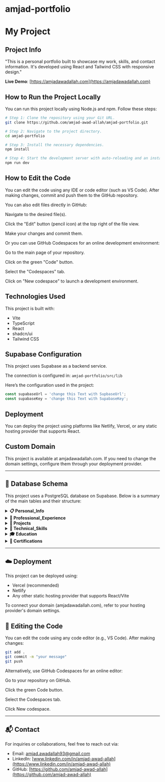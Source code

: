 
# amjad-portfolio

# My Project

## Project Info
"This is a personal portfolio built to showcase my work, skills, and contact information. It's developed using React and Tailwind CSS with responsive design."

**Live Demo**: [https://amjadawadallah.com](https://amjadawadallah.com)

## How to Run the Project Locally

You can run this project locally using Node.js and npm. Follow these steps:

```sh
# Step 1: Clone the repository using your Git URL.
git clone https://github.com/amjad-awad-allah/amjad-portfolio.git

# Step 2: Navigate to the project directory.
cd amjad-portfolio

# Step 3: Install the necessary dependencies.
npm install

# Step 4: Start the development server with auto-reloading and an instant preview.
npm run dev
```

## How to Edit the Code

You can edit the code using any IDE or code editor (such as VS Code). After making changes, commit and push them to the GitHub repository.

You can also edit files directly in GitHub:

Navigate to the desired file(s).

Click the "Edit" button (pencil icon) at the top right of the file view.

Make your changes and commit them.

Or you can use GitHub Codespaces for an online development environment:

Go to the main page of your repository.

Click on the green "Code" button.

Select the "Codespaces" tab.

Click on "New codespace" to launch a development environment.

## Technologies Used

This project is built with:

- Vite
- TypeScript
- React
- shadcn/ui
- Tailwind CSS

## Supabase Configuration

This project uses Supabase as a backend service.

The connection is configured in:
`amjad-portfolio/src/lib`

Here’s the configuration used in the project:

```js
const supabaseUrl = 'change this Text with SupbaseUrl';
const supabaseKey = 'change this Text with SupabaseKey';
```

## Deployment

You can deploy the project using platforms like Netlify, Vercel, or any static hosting provider that supports React.

## Custom Domain

This project is available at amjadawadallah.com. If you need to change the domain settings, configure them through your deployment provider.

---

## 🧱 Database Schema

This project uses a PostgreSQL database on Supabase. Below is a summary of the main tables and their structure:

<details> 
<summary><strong>📋 Personal_Info</strong></summary>

| Column Name        | Data Type | Nullable |  
|--------------------|-----------|----------|  
| id                 | integer   | NO       |  
| name               | text      | NO       |  
| date_of_birth      | date      | NO       |  
| place_of_birth     | text      | NO       |  
| current_location   | text      | NO       |  
| marital_status     | text      | NO       |  
| languages          | jsonb     | NO       |  
| cv_en              | text      | YES      |  
| cv_de              | text      | YES      |  
| work_experience_en | text      | YES      |  
| work_experience_de | text      | YES      |  
| profile_image_url  | text      | YES      |  
| email              | text      | YES      |  
| phone_number       | text      | YES      |  
| linkedin_url       | text      | YES      |  
| github_url         | text      | YES      |  

</details>

<details> 
<summary><strong>💼 Professional_Experience</strong></summary>

| Column Name        | Data Type | Nullable |  
|--------------------|-----------|----------|  
| id                 | integer   | NO       |  
| company_name       | text      | NO       |  
| position           | text      | NO       |  
| start_date         | date      | NO       |  
| end_date           | date      | NO       |  
| description_en     | text      | NO       |  
| description_de     | text      | NO       |  

</details>

<details> 
<summary><strong>🚀 Projects</strong></summary>

| Column Name        | Data Type  | Nullable |  
|--------------------|------------|----------|  
| id                 | integer    | NO       |  
| project_name       | text       | NO       |  
| experience_id      | integer    | YES      |  
| description_en     | text       | NO       |  
| description_de     | text       | NO       |  
| technologies_used  | jsonb      | NO       |  
| achievements       | jsonb      | NO       |  
| image_url          | text       | YES      |  

</details>

<details> 
<summary><strong>🧠 Technical_Skills</strong></summary>

| Column Name          | Data Type | Nullable |  
|----------------------|-----------|----------|  
| id                   | integer   | NO       |  
| skill_category       | text      | NO       |  
| skill_name           | text      | NO       |  
| proficiency_level_en | text      | NO       |  
| proficiency_level_de | text      | NO       |  

</details>

<details> 
<summary><strong>🎓 Education</strong></summary>

| Column Name         | Data Type | Nullable |  
|---------------------|-----------|----------|  
| id                  | integer   | NO       |  
| institution_name    | text      | NO       |  
| degree_en           | text      | NO       |  
| degree_de           | text      | NO       |  
| field_of_study_en   | text      | NO       |  
| field_of_study_de   | text      | NO       |  
| start_date          | date      | NO       |  
| end_date            | date      | NO       |  

</details>

<details> 
<summary><strong>📜 Certifications</strong></summary>

| Column Name         | Data Type | Nullable |  
|---------------------|-----------|----------|  
| id                  | integer   | NO       |  
| certification_name_en | text    | NO       |  
| certification_name_de | text    | NO       |  
| issuing_organization | text     | NO       |  
| date_obtained       | date      | NO       |  

</details>

---

## ☁️ Deployment

This project can be deployed using:

- Vercel (recommended)
- Netlify
- Any other static hosting provider that supports React/Vite

To connect your domain (amjadawadallah.com), refer to your hosting provider's domain settings.

## 📝 Editing the Code

You can edit the code using any code editor (e.g., VS Code). After making changes:

```bash
git add .
git commit -m "your message"
git push
```

Alternatively, use GitHub Codespaces for an online editor:

Go to your repository on GitHub.

Click the green Code button.

Select the Codespaces tab.

Click New codespace.

---

## 📬 Contact

For inquiries or collaborations, feel free to reach out via:

- Email: [amjad.awadallah93@gmail.com](mailto:amjad.awadallah93@gmail.com)
- LinkedIn: [www.linkedin.com/in/amjad-awad-allah](https://www.linkedin.com/in/amjad-awad-allah)
- GitHub: [https://github.com/amjad-awad-allah](https://github.com/amjad-awad-allah)
```
